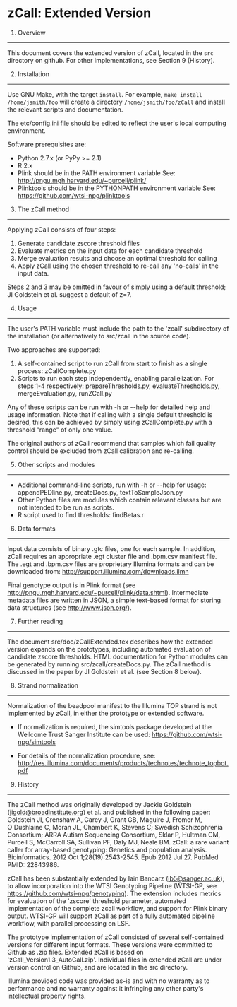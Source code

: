 
zCall: Extended Version
=======================

1. Overview
-----------

This document covers the extended version of zCall, located in the `src` 
directory on github. For other implementations, see Section 9 (History).

2. Installation
---------------

Use GNU Make, with the target `install`. For example, `make install 
/home/jsmith/foo` will create a directory `/home/jsmith/foo/zCall` and 
install the relevant scripts and documentation. 

The etc/config.ini file should be edited to reflect the user's local 
computing environment. 

Software prerequisites are:
  * Python 2.7.x (or PyPy >= 2.1)
  * R 2.x
  * Plink should be in the PATH environment variable
    See: http://pngu.mgh.harvard.edu/~purcell/plink/
  * Plinktools should be in the PYTHONPATH environment variable
    See: https://github.com/wtsi-npg/plinktools

3. The zCall method
-------------------

Applying zCall consists of four steps:
  1. Generate candidate zscore threshold files
  2. Evaluate metrics on the input data for each candidate threshold
  3. Merge evaluation results and choose an optimal threshold for calling
  4. Apply zCall using the chosen threshold to re-call any 'no-calls' in 
the input data.

Steps 2 and 3 may be omitted in favour of simply using a default threshold; 
JI Goldstein et al. suggest a default of z=7.

4. Usage
--------

The user's PATH variable must include the path to the 'zcall' subdirectory of 
the installation (or alternatively to src/zcall in the source code).

Two approaches are supported:
  1. A self-contained script to run zCall from start to finish as a single 
process:  zCallComplete.py
  2. Scripts to run each step independently, enabling parallelization.  For 
steps 1-4 respectively: prepareThresholds.py, evaluateThresholds.py, 
mergeEvaluation.py, runZCall.py

Any of these scripts can be run with -h or --help for detailed help and 
usage information. Note that if calling with a single default threshold is 
desired, this can be achieved by simply using zCallComplete.py with a 
threshold "range" of only one value.

The original authors of zCall recommend that samples which fail quality 
control should be excluded from zCall calibration and re-calling.

5. Other scripts and modules
----------------------------

  * Additional command-line scripts, run with -h or --help for usage: 
appendPEDline.py, createDocs.py, textToSampleJson.py
  * Other Python files are modules which contain relevant classes but are not intended to be run as scripts.
  * R script used to find thresholds: findBetas.r

6. Data formats
---------------

Input data consists of binary .gtc files, one for each sample. In addition, 
zCall requires an appropriate .egt cluster file and .bpm.csv manifest file. 
The .egt and .bpm.csv files are proprietary Illumina formats and can be 
downloaded from: http://support.illumina.com/downloads.ilmn

Final genotype output is in Plink format (see 
http://pngu.mgh.harvard.edu/~purcell/plink/data.shtml).  Intermediate 
metadata files are written in JSON, a simple text-based format for storing 
data structures (see http://www.json.org/).

7. Further reading
------------------

The document src/doc/zCallExtended.tex describes how the extended version 
expands on the prototypes, including automated evaluation of candidate zscore 
thresholds. HTML documentation for Python modules can be generated by running 
src/zcall/createDocs.py. The zCall method is discussed in the paper by JI 
Goldstein et al. (see Section 8 below).

8. Strand normalization
-----------------------

Normalization of the beadpool manifest to the Illumina TOP strand is not 
implemented by zCall, in either the prototype or extended software. 

* If normalization is required, the simtools package developed at the 
Wellcome Trust Sanger Institute can be used: https://github.com/wtsi-npg/simtools

* For details of the normalization procedure, see: http://res.illumina.com/documents/products/technotes/technote_topbot.pdf‎

9. History
----------

The zCall method was originally developed by Jackie Goldstein 
(jigold@broadinstitute.org) et al. and published in the following paper:
Goldstein JI, Crenshaw A, Carey J, Grant GB, Maguire J, Fromer M, 
O'Dushlaine C, Moran JL, Chambert K, Stevens C; Swedish Schizophrenia 
Consortium; ARRA Autism Sequencing Consortium, Sklar P, Hultman CM, Purcell S, 
McCarroll SA, Sullivan PF, Daly MJ, Neale BM. zCall: a rare variant caller 
for array-based genotyping: Genetics and population analysis. Bioinformatics. 
2012 Oct 1;28(19):2543-2545. Epub 2012 Jul 27. PubMed PMID: 22843986.

zCall has been substantially extended by Iain Bancarz (ib5@sanger.ac.uk), to 
allow incorporation into the WTSI Genotyping Pipeline (WTSI-GP, see 
https://github.com/wtsi-npg/genotyping). The extension includes metrics for 
evaluation of the 'zscore' threshold parameter, automated implementation of 
the complete zcall workflow, and support for Plink binary output.  WTSI-GP will 
support zCall as part of a fully automated pipeline workflow, with parallel 
processing on LSF.

The prototype implementation of zCall consisted of several self-contained 
versions for different input formats. These versions were committed to Github 
as .zip files. Extended zCall is based on 'zCall_Version1.3_AutoCall.zip'. 
Individual files in extended zCall are under version control on Github, and 
are located in the src directory.

Illumina provided code was provided as-is and with no warranty as to 
performance and no warranty against it infringing any other party's 
intellectual property rights.
